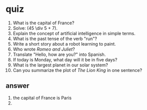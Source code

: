 # quiz

1. What is the capital of France?
2. Solve: \(45 \div 5 + 7\).
3. Explain the concept of artificial intelligence in simple terms.
4. What is the past tense of the verb "run"?
5. Write a short story about a robot learning to paint.
6. Who wrote _Romeo and Juliet_?
7. Translate "Hello, how are you?" into Spanish.
8. If today is Monday, what day will it be in five days?
9. What is the largest planet in our solar system?
10. Can you summarize the plot of _The Lion King_ in one sentence?

## answer

1. the capital of France is Paris
2.
